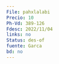 ```yaml
---
File: pahxlalabi
Precio: 10
Ph-Vd: 389-126
Fdesc: 2022/11/04
links: no
Status: des-of
fuente: Garca
bd: no
---
```

